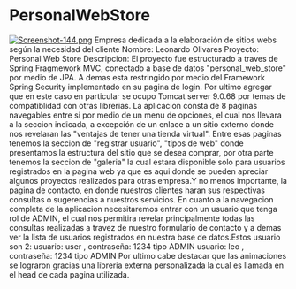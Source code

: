# PersonalWebStore
[![Screenshot-144.png](https://i.postimg.cc/9MqB2t1T/Screenshot-144.png)](https://postimg.cc/5YbzqzhN)
Empresa dedicada a la elaboración de sitios webs según la necesidad del cliente
Nombre: Leonardo Olivares
Proyecto: Personal Web Store
Descripcion:
El proyecto fue estructurado a traves de Spring Fragmework MVC, conectado a base de datos "personal_web_store" por medio de JPA.
A demas esta restringido por medio del Framework Spring Security implementado en su pagina de login.
Por ultimo agregar que en este caso en particular se ocupo Tomcat server 9.0.68 por temas de compatiblidad con otras librerias.
La aplicacion consta de 8 paginas navegables entre si por medio de un menu de opciones, el cual nos llevara a la seccion indicada, a excepción de un enlace a un sitio externo donde nos revelaran las "ventajas de tener una tienda virtual".
Entre esas paginas tenemos la seccion de "registrar usuario", "tipos de web" donde presentamos la estructura del sitio que se desea comprar, por otra parte tenemos la seccion de "galeria" la cual estara disponible solo para usuarios registrados en la pagina web ya que es aqui donde se pueden apreciar algunos proyectos realizados para otras empresa.Y no menos importante, la pagina de contacto, en donde nuestros clientes haran sus respectivas consultas o sugerencias a nuestros servicios.
En cuanto a la navegacion completa de la aplicacion necesitaremos entrar con un usuario que tenga rol de ADMIN, el cual nos permitira revelar principalmente todas las consultas realizadas a travez de nuestro formulario de contacto y a demas ver la lista de usuarios registrados en nuestra base de datos.Estos usuario son 2:
usuario: user , contraseña: 1234 tipo ADMIN
usuario: leo , contraseña: 1234 tipo ADMIN
Por ultimo cabe destacar que las animaciones se lograron gracias una libreria externa personalizada la cual es llamada en el head de cada pagina utilizada.
